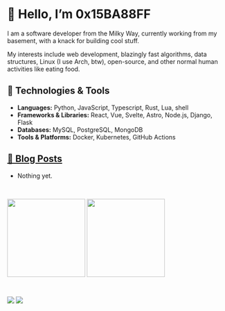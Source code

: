 # 👋 Hello, I’m 0x15BA88FF

I am a software developer from the Milky Way, currently working from my basement, with a knack for building cool stuff.

My interests include web development, blazingly fast algorithms, data structures, Linux (I use Arch, btw), open-source, and other normal human activities like eating food.

## 🔧 Technologies & Tools

- **Languages:** Python, JavaScript, Typescript, Rust, Lua, shell
- **Frameworks & Libraries:** React, Vue, Svelte, Astro, Node.js, Django, Flask
- **Databases:** MySQL, PostgreSQL, MongoDB
- **Tools & Platforms:** Docker, Kubernetes, GitHub Actions

## [📝 Blog Posts](https://0x15ba88ff.github.io/logs/)

- Nothing yet.

<br/>

<a href="https://github.com/anuraghazra/convoychat"><img height=180 align="center" src="https://github-readme-stats.vercel.app/api/top-langs?username=0x15ba88ff&layout=compact&langs_count=8&theme=transparent&border_color=15ba88ff&title_color=15ba88ff&icon_color=15ba88ff"/></a>
<a href="https://github.com/anuraghazra/github-readme-stats"><img height=180 align="center" src="https://github-readme-stats.vercel.app/api?username=0x15ba88ff&hide_rank=false&show_icons=true&theme=transparent&border_color=15ba88ff&title_color=15ba88ff&icon_color=15ba88ff"/></a>

<br/>

<a href="https://www.linkedin.com/in/pascall-de-creator/"><img src="https://img.shields.io/badge/LinkedIn-0077B5?style=for-the-badge&logo=linkedin&logoColor=white"></a>
<a href="https://x.com/0x15BA88FF"><img src="https://img.shields.io/badge/Twitter-1DA1F2?style=for-the-badge&logo=x&logoColor=white"></a>
